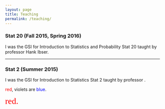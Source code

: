 ```yaml
---
layout: page
title: Teaching
permalink: /teaching/
---
```



### Stat 20 (Fall 2015, Spring 2016)
I was the GSI for Introduction to Statistics and Probability Stat 20 taught by professor Hank Ibser.


---

### Stat 2 (Summer 2015)
I was the GSI for Introduction to Statistics Stat 2 taught by professor .
<!-- I taught the morning 10am-11am recitation at 136 Barrows.
My Office Hour was on Wednesdays 11-12 at 1062 Evans . -->

<span style="color:red">red</span>, violets are <span style="color:blue">blue</span>.

<span style="color:red; font-family:Georgia; font-size:2em;">red.</span>
